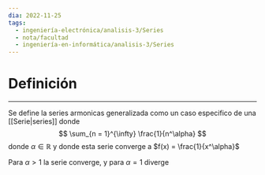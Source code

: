 ```yaml
---
dia: 2022-11-25
tags:
  - ingeniería-electrónica/analisis-3/Series
  - nota/facultad
  - ingeniería-en-informática/analisis-3/Series
---
```

# Definición
---
Se define la series armonicas generalizada como un caso especifico de una [[Serie|series]] donde $$ \sum_{n = 1}^{\infty} \frac{1}{n^\alpha} $$ donde $\alpha \in \mathbb{R}$ y donde esta serie converge a $f(x) = \frac{1}{x^\alpha}$

Para $\alpha > 1$ la serie converge, y para $\alpha = 1$ diverge